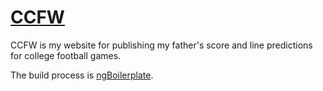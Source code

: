# [CCFW](http://catlettscfw.net)

CCFW is my website for publishing my father's score and line
predictions for college football games.

The build process is [ngBoilerplate](https://github.com/ngbp/ngbp).